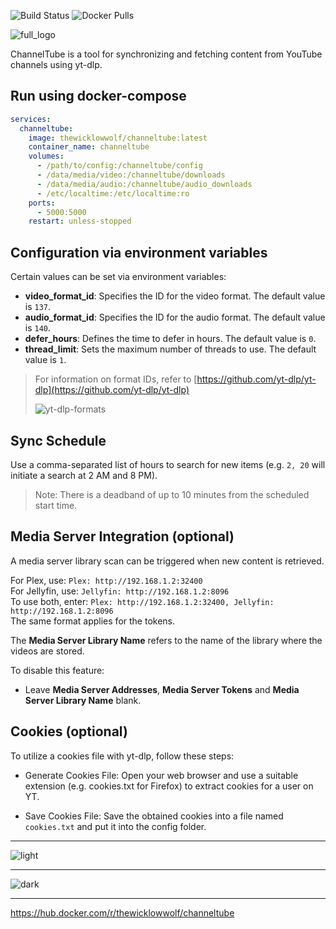 ![Build Status](https://github.com/TheWicklowWolf/ChannelTube/actions/workflows/main.yml/badge.svg)
![Docker Pulls](https://img.shields.io/docker/pulls/thewicklowwolf/channeltube.svg)


![full_logo](https://raw.githubusercontent.com/TheWicklowWolf/ChannelTube/main/src/static/full_logo.png)


ChannelTube is a tool for synchronizing and fetching content from YouTube channels using yt-dlp.


## Run using docker-compose

```yaml
services:
  channeltube:
    image: thewicklowwolf/channeltube:latest
    container_name: channeltube
    volumes:
      - /path/to/config:/channeltube/config
      - /data/media/video:/channeltube/downloads
      - /data/media/audio:/channeltube/audio_downloads
      - /etc/localtime:/etc/localtime:ro
    ports:
      - 5000:5000
    restart: unless-stopped
```

## Configuration via environment variables

Certain values can be set via environment variables:

* __video_format_id__: Specifies the ID for the video format. The default value is `137`.
* __audio_format_id__: Specifies the ID for the audio format. The default value is `140`.
* __defer_hours__: Defines the time to defer in hours. The default value is `0`.
* __thread_limit__: Sets the maximum number of threads to use. The default value is `1`.

> For information on format IDs, refer to [https://github.com/yt-dlp/yt-dlp](https://github.com/yt-dlp/yt-dlp)
> 
> ![yt-dlp-formats](https://github.com/user-attachments/assets/e03b9dd3-028f-4c72-b822-06aa1d440cea)


## Sync Schedule

Use a comma-separated list of hours to search for new items (e.g. `2, 20` will initiate a search at 2 AM and 8 PM).
> Note: There is a deadband of up to 10 minutes from the scheduled start time.

## Media Server Integration (optional)

A media server library scan can be triggered when new content is retrieved.

For Plex, use: `Plex: http://192.168.1.2:32400`  
For Jellyfin, use: `Jellyfin: http://192.168.1.2:8096`  
To use both, enter: `Plex: http://192.168.1.2:32400, Jellyfin: http://192.168.1.2:8096`  
The same format applies for the tokens.  

The **Media Server Library Name** refers to the name of the library where the videos are stored.  

To disable this feature:
- Leave **Media Server Addresses**, **Media Server Tokens** and **Media Server Library Name** blank.  

## Cookies (optional)
To utilize a cookies file with yt-dlp, follow these steps:

* Generate Cookies File: Open your web browser and use a suitable extension (e.g. cookies.txt for Firefox) to extract cookies for a user on YT.

* Save Cookies File: Save the obtained cookies into a file named `cookies.txt` and put it into the config folder.


---

![light](https://raw.githubusercontent.com/TheWicklowWolf/ChannelTube/main/src/static/light.png)


---


![dark](https://raw.githubusercontent.com/TheWicklowWolf/ChannelTube/main/src/static/dark.png)

---


https://hub.docker.com/r/thewicklowwolf/channeltube
